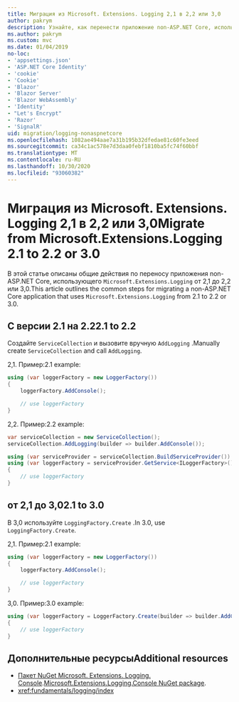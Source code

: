 ```yaml
---
title: Миграция из Microsoft. Extensions. Logging 2,1 в 2,2 или 3,0
author: pakrym
description: Узнайте, как перенести приложение non-ASP.NET Core, использующее Microsoft. Extensions. Logging от 2,1 до 2,2 или 3,0.
ms.author: pakrym
ms.custom: mvc
ms.date: 01/04/2019
no-loc:
- 'appsettings.json'
- 'ASP.NET Core Identity'
- 'cookie'
- 'Cookie'
- 'Blazor'
- 'Blazor Server'
- 'Blazor WebAssembly'
- 'Identity'
- "Let's Encrypt"
- 'Razor'
- 'SignalR'
uid: migration/logging-nonaspnetcore
ms.openlocfilehash: 1082ae494aae7a31b195b32dfedae81c60fe3eed
ms.sourcegitcommit: ca34c1ac578e7d3daa0febf1810ba5fc74f60bbf
ms.translationtype: MT
ms.contentlocale: ru-RU
ms.lasthandoff: 10/30/2020
ms.locfileid: "93060382"
---
```

# <a name="migrate-from-microsoftextensionslogging-21-to-22-or-30"></a><span data-ttu-id="86456-103">Миграция из Microsoft. Extensions. Logging 2,1 в 2,2 или 3,0</span><span class="sxs-lookup"><span data-stu-id="86456-103">Migrate from Microsoft.Extensions.Logging 2.1 to 2.2 or 3.0</span></span>

<span data-ttu-id="86456-104">В этой статье описаны общие действия по переносу приложения non-ASP.NET Core, использующего `Microsoft.Extensions.Logging` от 2,1 до 2,2 или 3,0.</span><span class="sxs-lookup"><span data-stu-id="86456-104">This article outlines the common steps for migrating a non-ASP.NET Core application that uses `Microsoft.Extensions.Logging` from 2.1 to 2.2 or 3.0.</span></span>

## <a name="21-to-22"></a><span data-ttu-id="86456-105">С версии 2.1 на 2.2</span><span class="sxs-lookup"><span data-stu-id="86456-105">2.1 to 2.2</span></span>

<span data-ttu-id="86456-106">Создайте `ServiceCollection` и вызовите вручную `AddLogging` .</span><span class="sxs-lookup"><span data-stu-id="86456-106">Manually create `ServiceCollection` and call `AddLogging`.</span></span>

<span data-ttu-id="86456-107">2,1. Пример:</span><span class="sxs-lookup"><span data-stu-id="86456-107">2.1 example:</span></span>

```csharp
using (var loggerFactory = new LoggerFactory())
{
    loggerFactory.AddConsole();

    // use loggerFactory
}
```

<span data-ttu-id="86456-108">2,2. Пример:</span><span class="sxs-lookup"><span data-stu-id="86456-108">2.2 example:</span></span>

```csharp
var serviceCollection = new ServiceCollection();
serviceCollection.AddLogging(builder => builder.AddConsole());

using (var serviceProvider = serviceCollection.BuildServiceProvider())
using (var loggerFactory = serviceProvider.GetService<ILoggerFactory>())
{
    // use loggerFactory
}
```

## <a name="21-to-30"></a><span data-ttu-id="86456-109">от 2,1 до 3,0</span><span class="sxs-lookup"><span data-stu-id="86456-109">2.1 to 3.0</span></span>

<span data-ttu-id="86456-110">В 3,0 используйте `LoggingFactory.Create` .</span><span class="sxs-lookup"><span data-stu-id="86456-110">In 3.0, use `LoggingFactory.Create`.</span></span>

<span data-ttu-id="86456-111">2,1. Пример:</span><span class="sxs-lookup"><span data-stu-id="86456-111">2.1 example:</span></span>

```csharp
using (var loggerFactory = new LoggerFactory())
{
    loggerFactory.AddConsole();

    // use loggerFactory
}
```

<span data-ttu-id="86456-112">3,0. Пример:</span><span class="sxs-lookup"><span data-stu-id="86456-112">3.0 example:</span></span>

```csharp
using (var loggerFactory = LoggerFactory.Create(builder => builder.AddConsole()))
{
    // use loggerFactory
}
```

## <a name="additional-resources"></a><span data-ttu-id="86456-113">Дополнительные ресурсы</span><span class="sxs-lookup"><span data-stu-id="86456-113">Additional resources</span></span>

* <span data-ttu-id="86456-114">[Пакет NuGet Microsoft. Extensions. Logging. Console](https://www.nuget.org/packages/Microsoft.Extensions.Logging.Console/).</span><span class="sxs-lookup"><span data-stu-id="86456-114">[Microsoft.Extensions.Logging.Console NuGet package](https://www.nuget.org/packages/Microsoft.Extensions.Logging.Console/).</span></span>
* <xref:fundamentals/logging/index>
